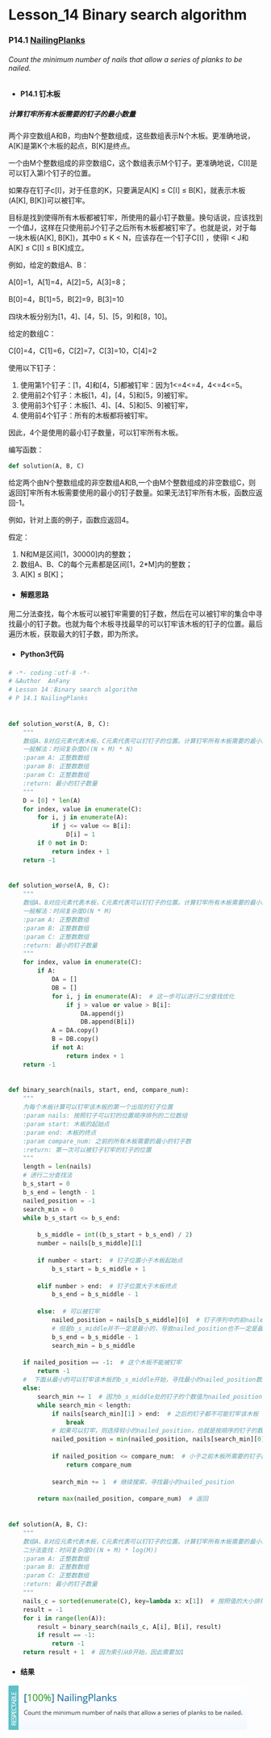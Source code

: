 # Lesson_14 Binary search algorithm  

### P14.1 [NailingPlanks](https://app.codility.com/programmers/lessons/14-binary_search_algorithm/nailing_planks/) 



###### Count the minimum number of nails that allow a series of planks to be nailed.


* #### P14.1  钉木板

##### 计算钉牢所有木板需要的钉子的最小数量

两个非空数组A和B，均由N个整数组成，这些数组表示N个木板。更准确地说，A[K]是第K个木板的起点，B[K]是终点。

一个由M个整数组成的非空数组C，这个数组表示M个钉子。更准确地说，C[I]是可以钉入第I个钉子的位置。

如果存在钉子c[I]，对于任意的K，只要满足A[K] ≤ C[I] ≤ B[K]，就表示木板(A[K], B[K])可以被钉牢。

目标是找到使得所有木板都被钉牢，所使用的最小钉子数量。换句话说，应该找到一个值J，这样在只使用前J个钉子之后所有木板都被钉牢了。也就是说，对于每一块木板(A[K], B[K])，其中0 ≤ K < N，应该存在一个钉子C[I] ，使得I < J和A[K] ≤ C[I] ≤ B[K]成立。

例如，给定的数组A、B：

A[0]=1，A[1]=4，A[2]=5，A[3]=8；

B[0]=4，B[1]=5，B[2]=9，B[3]=10

四块木板分别为[1，4]、[4，5]、[5，9]和[8，10]。

给定的数组C：

C[0]=4，C[1]=6，C[2]=7，C[3]=10，C[4]=2

使用以下钉子：

  1. 使用第1个钉子：[1，4]和[4，5]都被钉牢：因为1<=4<=4，4<=4<=5。
  2. 使用前2个钉子：木板[1，4]，[4，5]和[5，9]被钉牢。
  3. 使用前3个钉子：木板[1、4]、[4、5]和[5、9]被钉牢， 
  4. 使用前4个钉子：所有的木板都将被钉牢。

因此，4个是使用的最小钉子数量，可以钉牢所有木板。

编写函数：
```python
def solution(A, B, C)
```
给定两个由N个整数组成的非空数组A和B,一个由M个整数组成的非空数组C，则返回钉牢所有木板需要使用的最小的钉子数量。如果无法钉牢所有木板，函数应返回-1。

例如，针对上面的例子，函数应返回4。

假定：
1. N和M是区间[1，30000]内的整数；
2. 数组A、B、C的每个元素都是区间[1，2\*M]内的整数；
3. A[K] ≤ B[K]； 

* #### 解题思路

用二分法查找，每个木板可以被钉牢需要的钉子数，然后在可以被钉牢的集合中寻找最小的钉子数。也就为每个木板寻找最早的可以钉牢该木板的钉子的位置。最后遍历木板，获取最大的钉子数，即为所求。 


* #### Python3代码

```python
# -*- coding：utf-8 -*-
# &Author  AnFany
# Lesson 14：Binary search algorithm
# P 14.1 NailingPlanks


def solution_worst(A, B, C):
    """
    数组A、B对应元素代表木板，C元素代表可以钉钉子的位置。计算钉牢所有木板需要的最小的钉子数量。
    一般解法：时间复杂度O((N + M) * N)
    :param A: 正整数数组
    :param B: 正整数数组
    :param C: 正整数数组
    :return: 最小的钉子数量
    """
    D = [0] * len(A)
    for index, value in enumerate(C):
        for i, j in enumerate(A):
            if j <= value <= B[i]:
                D[i] = 1
        if 0 not in D:
            return index + 1
    return -1


def solution_worse(A, B, C):
    """
    数组A、B对应元素代表木板，C元素代表可以钉钉子的位置。计算钉牢所有木板需要的最小的钉子数量。
    一般解法：时间复杂度O(N * M)
    :param A: 正整数数组
    :param B: 正整数数组
    :param C: 正整数数组
    :return: 最小的钉子数量
    """
    for index, value in enumerate(C):
        if A:
            DA = []
            DB = []
            for i, j in enumerate(A):  # 这一步可以进行二分查找优化
                if j > value or value > B[i]:
                    DA.append(j)
                    DB.append(B[i])
            A = DA.copy()
            B = DB.copy()
            if not A:
                return index + 1
    return -1


def binary_search(nails, start, end, compare_num):
    """
    为每个木板计算可以钉牢该木板的第一个出现的钉子位置
    :param nails: 按照钉子可以钉的位置顺序排列的二位数组
    :param start: 木板的起始点
    :param end: 木板的终点
    :param compare_num: 之前的所有木板需要的最小的钉子数
    :return: 第一次可以被钉子钉牢的钉子的位置
    """
    length = len(nails)
    # 进行二分查找法
    b_s_start = 0
    b_s_end = length - 1
    nailed_position = -1
    search_min = 0
    while b_s_start <= b_s_end:

        b_s_middle = int((b_s_start + b_s_end) / 2)
        number = nails[b_s_middle][1]

        if number < start:  # 钉子位置小于木板起始点
            b_s_start = b_s_middle + 1

        elif number > end:  # 钉子位置大于木板终点
            b_s_end = b_s_middle - 1

        else:  # 可以被钉牢
            nailed_position = nails[b_s_middle][0]  # 钉子序列中的前nailed_position个钉子，可以将这个木板钉牢
            # 但是b_s_middle并不一定是最小的，导致nailed_position也不一定是最小的。b_s_end需要继续减小
            b_s_end = b_s_middle - 1
            search_min = b_s_middle

    if nailed_position == -1:  # 这个木板不能被钉牢
        return -1
    #  下面从最小的可以钉牢该木板的b_s_middle开始，寻找最小的nailed_position数。
    else:
        search_min += 1  # 因为b_s_middle处的钉子的个数值为nailed_position
        while search_min < length:
            if nails[search_min][1] > end:  # 之后的钉子都不可能钉牢该木板
                break
            # 如果可以钉牢，则选择较小的nailed_position，也就是按顺序的钉子的数最小
            nailed_position = min(nailed_position, nails[search_min][0])
            
            if nailed_position <= compare_num:  # 小于之前木板所需要的钉子数可以钉牢该木板的话，就停止计算即可
                return compare_num
            
            search_min += 1  # 继续搜索，寻找最小的nailed_position
            
        return max(nailed_position, compare_num)  # 返回


def solution(A, B, C):
    """
    数组A、B对应元素代表木板，C元素代表可以钉钉子的位置。计算钉牢所有木板需要的最小的钉子数量。
    二分法查找：时间复杂度O((N + M) * log(M))
    :param A: 正整数数组
    :param B: 正整数数组
    :param C: 正整数数组
    :return: 最小的钉子数量
    """
    nails_c = sorted(enumerate(C), key=lambda x: x[1])  # 按照值的大小排列，索引是无序的。索引代表着前几个钉子
    result = -1
    for i in range(len(A)):
        result = binary_search(nails_c, A[i], B[i], result)
        if result == -1:
            return -1
    return result + 1  # 因为索引从0开始，因此需要加1
```


* #### 结果

![image](https://github.com/Anfany/Codility-Lessons-By-Python3/blob/master/L14_Binary%20search%20algorithm/14.1.png)
